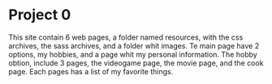 # Project 0
This site contain 6 web pages, a folder named resources, with the css archives, the sass archives, and a folder whit images. Te main page have 2 options, my hobbies, and a page whit my personal information. The hobby obtion, include 3 pages, the videogame page, the movie page, and the cook page. Each pages has a list of my favorite things. 
